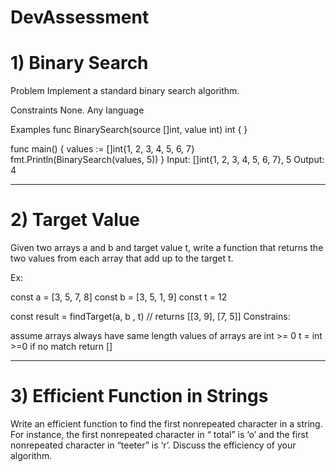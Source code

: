 # DevAssessment

# 1) Binary Search

Problem
Implement a standard binary search algorithm.

Constraints
None.  Any language

Examples
func BinarySearch(source []int, value int) int { }

func main() {
	values := []int{1, 2, 3, 4, 5, 6, 7}
	fmt.Println(BinarySearch(values, 5))
}
Input: []int{1, 2, 3, 4, 5, 6, 7}, 5
Output: 4

---------------------------------------------------------------------------

# 2) Target Value
Given two arrays a and b and target value t, write a function that returns the two values from each array that add up to the target t.

Ex:

const a = [3, 5, 7, 8]
const b = [3, 5, 1, 9]
const t = 12

const result = findTarget(a, b , t) // returns [[3, 9], [7, 5]]
Constrains:

assume arrays always have same length
values of arrays are int >= 0
t = int >=0
if no match return []

---------------------------------------------------------------------------------------------------------------------

# 3) Efficient Function in Strings
Write an efficient function to find the first nonrepeated character in a string. For instance, the first nonrepeated character in “ total” is ‘o’ and the first nonrepeated character in “teeter” is ‘r’. Discuss the efficiency of your algorithm.
